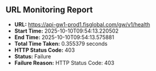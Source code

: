 ## URL Monitoring Report

- **URL:** https://api-gw1-prod1.fisglobal.com/gw/v1/health
- **Start Time:** 2025-10-10T09:54:13.220502
- **End Time:** 2025-10-10T09:54:13.575881
- **Total Time Taken:** 0.355379 seconds
- **HTTP Status Code:** 403
- **Status:** Failure
- **Failure Reason:** HTTP Status Code: 403

